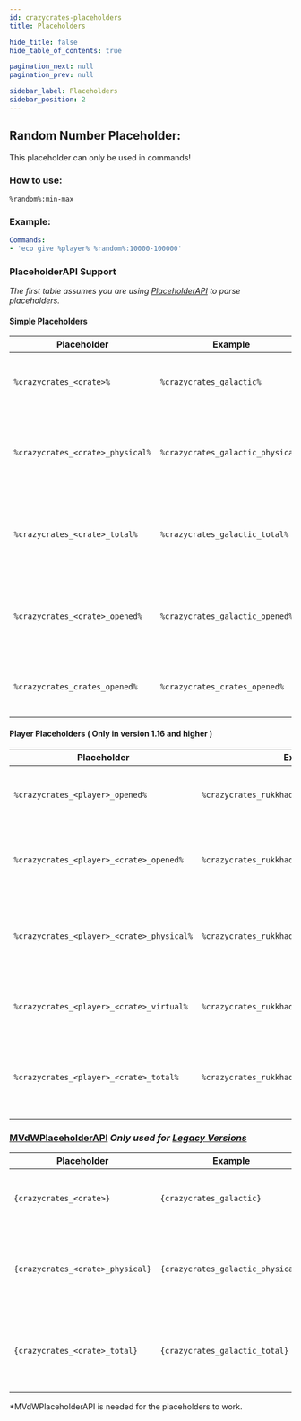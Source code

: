 ```yaml
---
id: crazycrates-placeholders
title: Placeholders

hide_title: false
hide_table_of_contents: true

pagination_next: null
pagination_prev: null

sidebar_label: Placeholders
sidebar_position: 2
---
```

## Random Number Placeholder:
This placeholder can only be used in commands!

### How to use:
`%random%:min-max`

### Example:
```yml
Commands:
- 'eco give %player% %random%:10000-100000'
```

### PlaceholderAPI Support
_The first table assumes you are using [PlaceholderAPI](https://www.spigotmc.org/resources/placeholderapi.6245/) to parse placeholders._

#### Simple Placeholders
| Placeholder                      | Example                           | Description                                                          |
|----------------------------------|-----------------------------------|----------------------------------------------------------------------|
| `%crazycrates_<crate>%`          | `%crazycrates_galactic%`          | Returns the amount of virtual keys a player has.                     |
| `%crazycrates_<crate>_physical%` | `%crazycrates_galactic_physical%` | Returns the amount of physical keys a player has in their inventory. |
| `%crazycrates_<crate>_total%`    | `%crazycrates_galactic_total%`    | Returns the total amount of virtual and physical keys a player has.  |
| `%crazycrates_<crate>_opened%`   | `%crazycrates_galactic_opened%`   | Returns how many times a player has opened an individual crate.      |
| `%crazycrates_crates_opened%`    | `%crazycrates_crates_opened%`     | Returns the total amount of crates opened.                           |

#### Player Placeholders ( Only in version 1.16 and higher )
| Placeholder                               | Example                                        | Description                                                          |
|-------------------------------------------|------------------------------------------------|----------------------------------------------------------------------|
| `%crazycrates_<player>_opened%`           | `%crazycrates_rukkhadevata_opened%`            | Returns the total amount of crates opened.                           |
| `%crazycrates_<player>_<crate>_opened%`   | `%crazycrates_rukkhadevata_galactic_opened%`   | Returns the amount of this particular crate opened.                  |
| `%crazycrates_<player>_<crate>_physical%` | `%crazycrates_rukkhadevata_galactic_physical%` | Returns the amount of physical keys a player has in their inventory. |
| `%crazycrates_<player>_<crate>_virtual%`  | `%crazycrates_rukkhadevata_galactic_virtual%`  | Returns the amount of virtual keys a player has.                     |
| `%crazycrates_<player>_<crate>_total%`    | `%crazycrates_rukkhadevata_galactic_total%`    | Returns the total amount of virtual and physical keys a player has.  |

### [MVdWPlaceholderAPI](https://www.spigotmc.org/resources/11182/) *Only used for [Legacy Versions](https://modrinth.com/plugin/crazycrates/versions?g=1.8.8,1.12.2,1.16.5)*
| Placeholder                      | Example                            | Description                                                          |
|----------------------------------|------------------------------------|----------------------------------------------------------------------|
| `{crazycrates_<crate>}`          | `{crazycrates_galactic}​`          | Returns the amount of virtual keys a player has.                     |
| `{crazycrates_<crate>_physical}` | `{crazycrates_galactic_physical}​` | Returns the amount of physical keys a player has in their inventory. |
| `{crazycrates_<crate>_total}`    | `{crazycrates_galactic_total}​`    | Returns the total amount of virtual AND physical keys a player has.  |

*MVdWPlaceholderAPI is needed for the placeholders to work.
